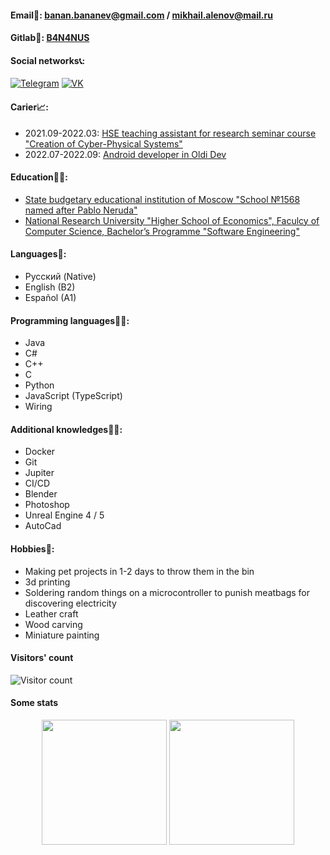 #### Email💌: banan.bananev@gmail.com / mikhail.alenov@mail.ru

#### Gitlab👾: [B4N4NUS](https://gitlab.com/B4N4NUS)

#### Social networks📞:
[![Telegram](https://img.shields.io/badge/telegram-1DA1F2?logo=telegram&style=for-the-badge&logoColor=fff)](https://t.me/Great_and_Powerful_Bananus)
[![VK](https://img.shields.io/badge/VK-4b74a2?logo=vk&style=for-the-badge&logoColor=fff)](https://vk.com/sperm_whales_cant_cum)

#### Carier📈:
- 2021.09-2022.03: [HSE teaching assistant for research seminar course "Creation of Cyber-Physical Systems"](https://cs.hse.ru/initiative/2021/2022-2)
- 2022.07-2022.09: [Android developer in Oldi Dev](https://oldi.dev/) 

#### Education👨‍🎓:
- [State budgetary educational institution of Moscow "School №1568 named after Pablo Neruda"](https://lyc1568.mskobr.ru/)
- [National Research University "Higher School of Economics", Faculcy of Computer Science, Bachelor’s Programme "Software Engineering"](https://www.hse.ru/en/ba/se)

#### Languages👅:
- Русский (Native)
- English (B2)
- Español (A1)

#### Programming languages👨‍💻:
- Java
- C#
- C++
- C
- Python
- JavaScript (TypeScript)
- Wiring


#### Additional knowledges👨‍🏭:
- Docker
- Git
- Jupiter
- CI/CD
- Blender
- Photoshop
- Unreal Engine 4 / 5
- AutoCad

#### Hobbies👾:
- Making pet projects in 1-2 days to throw them in the bin
- 3d printing
- Soldering random things on a microcontroller to punish meatbags for discovering electricity
- Leather craft
- Wood carving
- Miniature painting



#### Visitors' count
<img src="https://profile-counter.glitch.me/{B4N4NUS}/count.svg" alt="Visitor count" />

#### Some stats

<p align="center">
  <img height="200" src="https://github-readme-stats.vercel.app/api/top-langs/?username=B4N4NUS&langs_count=10&layout=compact"/>
  <img height="200" src="https://github-readme-stats.vercel.app/api?username=B4N4NUS"/>
</p>

<!--
**B4N4NUS/B4N4NUS** is a ✨ _special_ ✨ repository because its `README.md` (this file) appears on your GitHub profile.

Here are some ideas to get you started:

- 🔭 I’m currently working on ...
- 🌱 I’m currently learning ...
- 👯 I’m looking to collaborate on ...
- 🤔 I’m looking for help with ...
- 💬 Ask me about ...
- 📫 How to reach me: ...
- 😄 Pronouns: ...
- ⚡ Fun fact: ...
-->
